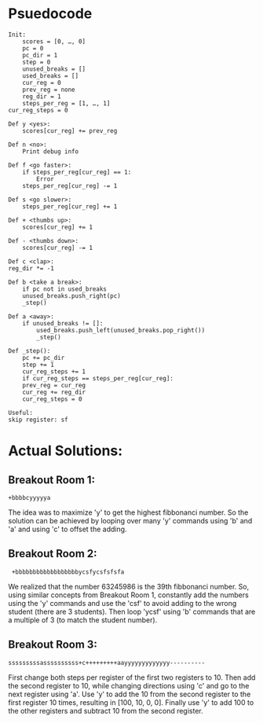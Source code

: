 # Psuedocode

	Init:
		scores = [0, …, 0]
		pc = 0
		pc_dir = 1
		step = 0
		unused_breaks = []
		used_breaks = []
		cur_reg = 0
		prev_reg = none
		reg_dir = 1
		steps_per_reg = [1, …, 1]
	cur_reg_steps = 0

	Def y <yes>:
		scores[cur_reg] += prev_reg

	Def n <no>:
		Print debug info

	Def f <go faster>:
		if steps_per_reg[cur_reg] == 1:
			Error
		steps_per_reg[cur_reg] -= 1

	Def s <go slower>:
		steps_per_reg[cur_reg] += 1

	Def + <thumbs up>:
		scores[cur_reg] += 1

	Def - <thumbs down>:
		scores[cur_reg] -= 1

	Def c <clap>:
	reg_dir *= -1

	Def b <take a break>:
		if pc not in used_breaks
		unused_breaks.push_right(pc)
		_step()

	Def a <away>:
		if unused_breaks != []:
			used_breaks.push_left(unused_breaks.pop_right())
			_step()

	Def _step():
		pc += pc_dir
		step += 1
		cur_reg_steps += 1
		if cur_reg_steps == steps_per_reg[cur_reg]:
		prev_reg = cur_reg
		cur_reg += reg_dir
		cur_reg_steps = 0

	Useful:
	skip register: sf

# Actual Solutions:

## Breakout Room 1: 
	+bbbbcyyyyya
The idea was to maximize 'y' to get the highest fibbonanci number. So the solution can be achieved by looping over many 'y' commands using 'b' and 'a' and using 'c' to offset the adding.
	  
## Breakout Room 2:
	 +bbbbbbbbbbbbbbbbbbycsfycsfsfsfa
We realized that the number 63245986 is the 39th fibbonanci number. So, using similar concepts from Breakout Room 1, constantly add the numbers using the 'y' commands and use the 'csf' to avoid adding to the wrong student (there are 3 students). Then loop 'ycsf' using 'b' commands that are a multiple of 3 (to match the student number).

## Breakout Room 3:
	sssssssssassssssssss+c+++++++++aayyyyyyyyyyyyy----------
First change both steps per register of the first two registers to 10. Then add the second register to 10, while changing directions using 'c' and go to the next register using 'a'. Use 'y' to add the 10 from the second register to the first register 10 times, resulting in [100, 10, 0, 0]. Finally use 'y' to add 100 to the other registers and subtract 10 from the second register.